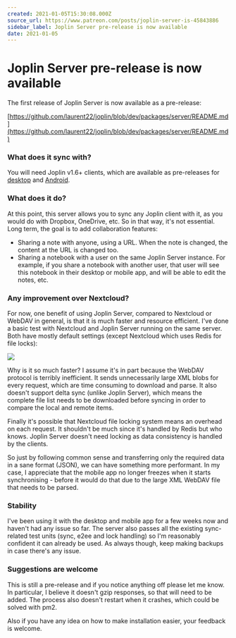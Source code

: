 ```yaml
---
created: 2021-01-05T15:30:08.000Z
source_url: https://www.patreon.com/posts/joplin-server-is-45843886
sidebar_label: Joplin Server pre-release is now available
date: 2021-01-05
---
```


# Joplin Server pre-release is now available

The first release of Joplin Server is now available as a pre-release:

[https://github.com/laurent22/joplin/blob/dev/packages/server/README.md](https://github.com/laurent22/joplin/blob/dev/packages/server/README.md)

### What does it sync with?

You will need Joplin v1.6+ clients, which are available as pre-releases for [desktop](https://github.com/laurent22/joplin/releases) and [Android](https://github.com/laurent22/joplin-android/releases).

### What does it do?

At this point, this server allows you to sync any Joplin client with it, as you would do with Dropbox, OneDrive, etc. So in that way, it's not essential. Long term, the goal is to add collaboration features:

- Sharing a note with anyone, using a URL. When the note is changed, the content at the URL is changed too.
- Sharing a notebook with a user on the same Joplin Server instance. For example, if you share a notebook with another user, that user will see this notebook in their desktop or mobile app, and will be able to edit the notes, etc.

### Any improvement over Nextcloud?

For now, one benefit of using Joplin Server, compared to Nextcloud or WebDAV in general, is that it is much faster and resource efficient. I've done a basic test with Nextcloud and Joplin Server running on the same server. Both have mostly default settings (except Nextcloud which uses Redis for file locks):

![](https://raw.githubusercontent.com/laurent22/joplin/dev/Assets/WebsiteAssets/images/news/20210105-153008_0.png)

Why is it so much faster? I assume it's in part because the WebDAV protocol is terribly inefficient. It sends unnecessarily large XML blobs for every request, which are time consuming to download and parse. It also doesn't support delta sync (unlike Joplin Server), which means the complete file list needs to be downloaded before syncing in order to compare the local and remote items.

Finally it's possible that Nextcloud file locking system means an overhead on each request. It shouldn't be much since it's handled by Redis but who knows. Joplin Server doesn't need locking as data consistency is handled by the clients.

So just by following common sense and transferring only the required data in a sane format (JSON), we can have something more performant. In my case, I appreciate that the mobile app no longer freezes when it starts synchronising - before it would do that due to the large XML WebDAV file that needs to be parsed.

### Stability

I've been using it with the desktop and mobile app for a few weeks now and haven't had any issue so far. The server also passes all the existing sync-related test units (sync, e2ee and lock handling) so I'm reasonably confident it can already be used. As always though, keep making backups in case there's any issue.

### Suggestions are welcome

This is still a pre-release and if you notice anything off please let me know. In particular, I believe it doesn't gzip responses, so that will need to be added. The process also doesn't restart when it crashes, which could be solved with pm2.

Also if you have any idea on how to make installation easier, your feedback is welcome.